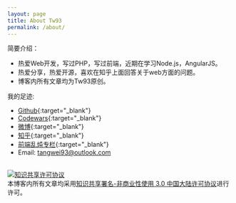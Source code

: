 ```yaml
---
layout: page
title: About Tw93
permalink: /about/
---
```


简要介绍：  

* 热爱Web开发，写过PHP，写过前端，近期在学习Node.js，AngularJS。  
* 热爱分享，热爱开源，喜欢在知乎上面回答关于web方面的问题。
* 博客内所有文章均为Tw93原创。


我的足迹:

* [Github](https://github.com/{{site.github_username}}){:target="_blank"}
* [Codewars](http://www.codewars.com/users/tangwei){:target="_blank"}
* [微博](http://weibo.com/{{site.sina_id}}){:target="_blank"}
* [知乎](http://www.zhihu.com/people/{{site.zhihu_id}}){:target="_blank"}
* [前端乱炖专栏](http://www.html-js.com/article/column/765){:target="_blank"}
* Email: tangwei93@outlook.com

<br>
<a rel="license" href="http://creativecommons.org/licenses/by-nc/3.0/cn/" ><img alt="知识共享许可协议" style="border-width:0;" src="https://i.creativecommons.org/l/by-nc/3.0/cn/88x31.png" /></a><br />本博客内所有文章均采用<a rel="license" href="http://creativecommons.org/licenses/by-nc/3.0/cn/">知识共享署名-非商业性使用 3.0 中国大陆许可协议</a>进行许可。

